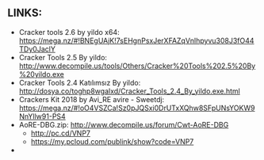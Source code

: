 
## LINKS:
* Cracker tools 2.6 by yildo x64: https://mega.nz/#!BNEgUAjK!7sEHgnPsxJerXFAZqVnlhpyvu308J3fO44TDy0JaclY
* Cracker Tools 2.5 By yildo: http://www.decompile.us/tools/Others/Cracker%20Tools%202.5%20By%20yildo.exe
* Cracker Tools 2.4 Katılımsız By yildo: http://dosya.co/toghp8wgalxd/Cracker_Tools_2.4_By_yildo.exe.html
* Crackers Kit 2018 by Avi_RE avire - Sweetdj: https://mega.nz/#!oO4VSZCa!Sz0pJQSxi0DrUTxXQhw8SFpUNsYOKW9NnYllw91-PS4
* AoRE-DBG.zip: http://www.decompile.us/forum/Cwt-AoRE-DBG
  * http://pc.cd/VNP7
  * https://my.pcloud.com/publink/show?code=VNP7
* 

